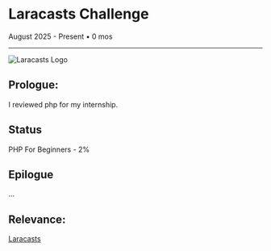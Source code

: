 # Laracasts Challenge
August 2025 - Present • 0 mos
<hr> 

![Laracasts Logo](https://external-content.duckduckgo.com/iu/?u=https%3A%2F%2Favatars.githubusercontent.com%2Fu%2F5832706%3Fs%3D280%26v%3D4&f=1&nofb=1&ipt=59925c51a87b58083f7d3c56c867115846e0a28167c727eb3eb5e19525ff43a2)
## Prologue:
I reviewed php for my internship.
## Status
PHP For Beginners - 2%
## Epilogue
...
## Relevance: 
[Laracasts](https://laracasts.com/)


